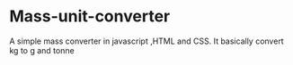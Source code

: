 # Mass-unit-converter
A simple mass converter in javascript ,HTML and CSS.
It basically convert kg to g and tonne
